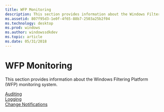 ```yaml
---
title: WFP Monitoring
description: This section provides information about the Windows Filtering Platform (WFP) monitoring system.
ms.assetid: 807f95d3-1e0f-4f65-88b7-2503a25b2f04
ms.technology: desktop
ms.prod: windows
ms.author: windowssdkdev
ms.topic: article
ms.date: 05/31/2018
---
```


# WFP Monitoring

This section provides information about the Windows Filtering Platform (WFP) monitoring system.

<dl>

[Auditing](auditing-and-logging.md)  
[Logging](logging.md)  
[Change Notifications](change-notifications.md)  
</dl>

 

 





